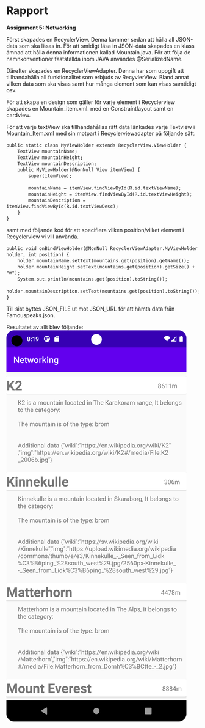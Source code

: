 
# Rapport

**Assignment 5: Networking**

Först skapades en RecyclerView. Denna kommer sedan att hålla all JSON-data som ska läsas in.
För att smidigt läsa in JSON-data skapades en klass ämnad att hålla denna informationen kallad
Mountain.java. För att följa de namnkonventioner fastställda inom JAVA användes @SerializedName.

Därefter skapades en RecyclerViewAdapter. Denna har som uppgift att tillhandahålla all funktionalitet
som erbjuds av RecyvlerView. Bland annat vilken data som ska visas samt hur många element som kan visas samtidigt osv.

För att skapa en design som gäller för varje element i Recyclerview skapades en Mountain_item.xml.
med en Constraintlayout samt en cardview. 

För att varje textView ska tillhandahållas rätt data länkades varje Textview i Mountain_Item.xml med sin motpart i Recyclerviewadapter på följande sätt.
```
public static class MyViewHolder extends RecyclerView.ViewHolder {
    TextView mountainName;
    TextView mountainHeight;
    TextView mountainDescription;
    public MyViewHolder(@NonNull View itemView) {
        super(itemView);

        mountainName = itemView.findViewById(R.id.textViewName);
        mountainHeight = itemView.findViewById(R.id.textViewHeight);
        mountainDescription = itemView.findViewById(R.id.textViewDesc);
    }
}
```
samt med följande kod för att specifiera vilken position/vilket element i Recyclerview vi vill använda.
```
public void onBindViewHolder(@NonNull RecyclerViewAdapter.MyViewHolder holder, int position) {
    holder.mountainName.setText(mountains.get(position).getName());
    holder.mountainHeight.setText(mountains.get(position).getSize() + "m");
    System.out.println(mountains.get(position).toString());
    holder.mountainDescription.setText(mountains.get(position).toString());
}
```
Till sist byttes JSON_FILE ut mot JSON_URL för att hämta data från Famouspeaks.json.

Resultatet av allt blev följande:
![](RecyclerView.png)